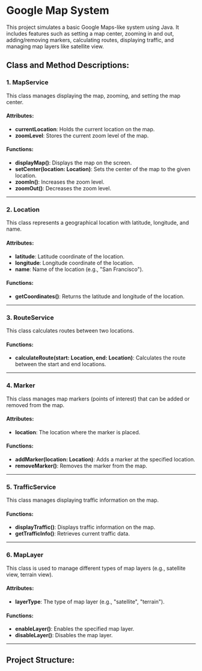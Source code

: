 # Google Map System

This project simulates a basic Google Maps-like system using Java. It includes features such as setting a map center, zooming in and out, adding/removing markers, calculating routes, displaying traffic, and managing map layers like satellite view.

## Class and Method Descriptions:

### 1. **MapService**

This class manages displaying the map, zooming, and setting the map center.

#### Attributes:
- **currentLocation**: Holds the current location on the map.
- **zoomLevel**: Stores the current zoom level of the map.

#### Functions:
- **displayMap()**: Displays the map on the screen.
- **setCenter(location: Location)**: Sets the center of the map to the given location.
- **zoomIn()**: Increases the zoom level.
- **zoomOut()**: Decreases the zoom level.
---

### 2. **Location**

This class represents a geographical location with latitude, longitude, and name.

#### Attributes:
- **latitude**: Latitude coordinate of the location.
- **longitude**: Longitude coordinate of the location.
- **name**: Name of the location (e.g., "San Francisco").

#### Functions:
- **getCoordinates()**: Returns the latitude and longitude of the location.

---

### 3. **RouteService**

This class calculates routes between two locations.

#### Functions:
- **calculateRoute(start: Location, end: Location)**: Calculates the route between the start and end locations.

---

### 4. **Marker**

This class manages map markers (points of interest) that can be added or removed from the map.

#### Attributes:
- **location**: The location where the marker is placed.

#### Functions:
- **addMarker(location: Location)**: Adds a marker at the specified location.
- **removeMarker()**: Removes the marker from the map.

---

### 5. **TrafficService**

This class manages displaying traffic information on the map.

#### Functions:
- **displayTraffic()**: Displays traffic information on the map.
- **getTrafficInfo()**: Retrieves current traffic data.

---

### 6. **MapLayer**

This class is used to manage different types of map layers (e.g., satellite view, terrain view).

#### Attributes:
- **layerType**: The type of map layer (e.g., "satellite", "terrain").

#### Functions:
- **enableLayer()**: Enables the specified map layer.
- **disableLayer()**: Disables the map layer.

---

## Project Structure:

